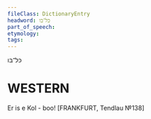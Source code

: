 ```yaml
---
fileClass: DictionaryEntry
headword: כּל־בו
part_of_speech: 
etymology: 
tags: 
---
```

כּל־בו

WESTERN
========

Er is e Kol - boo!
[FRANKFURT, Tendlau №138]